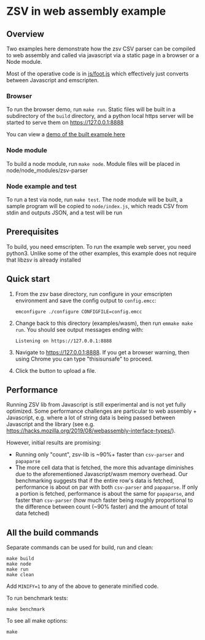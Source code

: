# ZSV in web assembly example

## Overview

Two examples here demonstrate how the zsv CSV parser can be compiled to web
assembly and called via javascript via a static page in a browser or a Node
module.

Most of the operative code is in [js/foot.js](js/foot.js) which effectively just
converts between Javascript and emscripten.

### Browser

To run the browser demo, run `make run`. Static files will be built in a
subdirectory of the `build` directory, and a python local https server will be
started to serve them on <https://127.0.0.1:8888>

You can view a [demo of the built example
here](https://liquidaty.github.io/zsv/examples/wasm/build/)

### Node module

To build a node module, run `make node`. Module files will be placed in
node/node_modules/zsv-parser

### Node example and test

To run a test via node, run `make test`. The node module will be built, a sample
program will be copied to `node/index.js`, which reads CSV from stdin and
outputs JSON, and a test will be run

## Prerequisites

To build, you need emscripten. To run the example web server, you need python3.
Unlike some of the other examples, this example does not require that libzsv is
already installed

## Quick start

1. From the zsv base directory, run configure in your emscripten environment and
   save the config output to `config.emcc`:

   ```shell
   emconfigure ./configure CONFIGFILE=config.emcc
   ```

2. Change back to this directory (examples/wasm), then run `emmake make run`.
   You should see output messages ending with:

   ```shell
   Listening on https://127.0.0.1:8888
   ```

3. Navigate to <https://127.0.0.1:8888>. If you get a browser warning, then
   using Chrome you can type "thisisunsafe" to proceed.

4. Click the button to upload a file.

## Performance

Running ZSV lib from Javascript is still experimental and is not yet fully
optimized. Some performance challenges are particular to web assembly +
Javascript, e.g. where a lot of string data is being passed between Javascript
and the library (see e.g.
<https://hacks.mozilla.org/2019/08/webassembly-interface-types/>).

However, initial results are promising:

- Running only "count", zsv-lib is ~90%+ faster than `csv-parser` and
  `papaparse`
- The more cell data that is fetched, the more this advantage diminishes due to
  the aforementioned Javascript/wasm memory overhead. Our benchmarking suggests
  that if the entire row's data is fetched, performance is about on par with
  both `csv-parser` and `papaparse`. If only a portion is fetched, performance
  is about the same for `papaparse`, and faster than `csv-parser` (how much
  faster being roughly proportional to the difference between count (~90%
  faster) and the amount of total data fetched)

## All the build commands

Separate commands can be used for build, run and clean:

```shell
make build
make node
make run
make clean
```

Add `MINIFY=1` to any of the above to generate minified code.

To run benchmark tests:

```shell
make benchmark
```

To see all make options:

```shell
make
```
